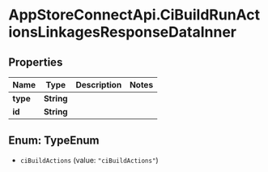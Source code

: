 # AppStoreConnectApi.CiBuildRunActionsLinkagesResponseDataInner

## Properties

Name | Type | Description | Notes
------------ | ------------- | ------------- | -------------
**type** | **String** |  | 
**id** | **String** |  | 



## Enum: TypeEnum


* `ciBuildActions` (value: `"ciBuildActions"`)




